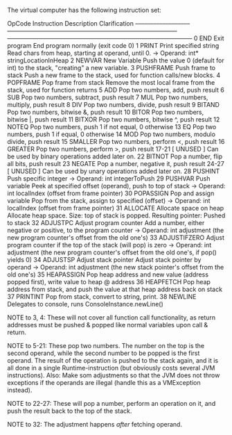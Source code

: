 The virtual computer has the following instruction set:


OpCode  Instruction     Description             Clarification
––––––––––––––––––—––––––––––––––––––––––––––––––––––––––––––––––––––––––—–––––––––––––––––––––––––––––––––––––––––––––––––––––––––––
0       END             Exit program            End program normally (exit code 0)
1       PRINT           Print specified string  Read chars from heap, starting at operand, until 0.
-> Operand:     int* stringLocationInHeap
2       NEWVAR          New Variable            Push the value 0 (default for int) to the stack, "creating" a new variable.
3       PUSHFRAME       Push frame to stack     Push a new frame to the stack, used for function calls/new blocks.
4       POPFRAME        Pop frame from stack    Remove the most local frame from the stack, used for function returns
5       ADD                                     Pop two numbers, add, push result
6       SUB                                     Pop two numbers, subtract, push result
7       MUL                                     Pop two numbers, multiply, push result
8       DIV                                     Pop two numbers, divide, push result
9       BITAND                                  Pop two numbers, bitwise &, push result
10      BITOR                                   Pop two numbers, bitwise |, push result
11      BITXOR                                  Pop two numbers, bitwise ^, push result
12      NOTEQ                                   Pop two numbers, push 1 if not equal, 0 otherwise
13      EQ                                      Pop two numbers, push 1 if equal, 0 otherwise
14      MOD                                     Pop two numbers, modulo divide, push result
15      SMALLER                                 Pop two numbers, perform <, push result
16      GREATER                                 Pop two numbers, perform >, push result
17-21   [ UNUSED ]                              Can be used by binary operations added later on.
22      BITNOT                                  Pop a number, flip all bits, push result
23      NEGATE                                  Pop a number, negative it, push result
24-27   [ UNUSED ]                              Can be used by unary operations added later on.
28      PUSHINT                                 Push specific integer
-> Operand:     int integerToPush
29      PUSHVAR         Push variable           Peek at specified offset (operand), push to top of stack
-> Operand:     int localIndex (offset from frame pointer)
30      POPASSIGN       Pop and assign variable Pop from the stack, assign to specified (offset)
-> Operand:     int localIndex (offset from frame pointer)
31      ALLOCATE        Allocate space on heap  Allocate heap space. Size: top of stack is popped. Resulting pointer: Pushed to stack
32      ADJUSTPC        Adjust program counter  Add a number, either negative or positive, to the program counter
-> Operand:     int adjustment (the new program counter's offset from the old one's)
33      ADJUSTIFZERO                            Adjust program counter if the top of the stack (will pop) is zero
-> Operand:     int adjustment (the new program counter's offset from the old one's, if pop() yields 0)
34      ADJUSTSP        Adjust stack pointer    Adjust stack pointer by operand
-> Operand:     int adjustment (the new stack pointer's offset from the old one's)
35      HEAPASSIGN                              Pop heap address and new value (address popped first), write value to heap @ address
36      HEAPFETCH                               Pop heap address from stack, and push the value at that heap address back on stack
37      PRINTINT                                Pop from stack, convert to string, print.
38      NEWLINE                                 Delegates to console, runs ConsoleInstance.newLine()

NOTE to 3, 4:   These will not cover all function call functionality, as return addresses
must be pushed & popped like normal variables upon call & return.

NOTE to 5-21:   These pop two numbers. The number on the top is the second operand, while
the second number to be popped is the first operand. The result of the operation is pushed 
to the stack again, and it is all done in a single Runtime-instruction (but obviously costs 
several JVM instructions). Also: Make som adjustments so that the JVM does not throw
exceptions if the operands are illegal (handle this as a VMException instead).

NOTE to 22-27:  These will pop a number, perform an operation on it, and push the result
back to the top of the stack.

NOTE to 32: The adjustment happens *after* fetching operand.